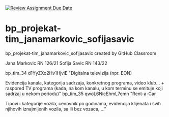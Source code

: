 [![Review Assignment Due Date](https://classroom.github.com/assets/deadline-readme-button-8d59dc4de5201274e310e4c54b9627a8934c3b88527886e3b421487c677d23eb.svg)](https://classroom.github.com/a/6hx3LrEQ)
# bp_projekat-tim_janamarkovic_sofijasavic
bp_projekat-tim_janamarkovic_sofijasavic created by GitHub Classroom

Jana Markovic RN 126/21
Sofija Savic RN 143/22


bp_tim_34	d1YyZXo2Hv1HjviE	"Digitalna televizija (npr. EON)

Evidencija kanala, kategorija sadrzaja, konkretnog programa, video klub... + raspored TV programa (kada, na kom kanalu, u kom terminu se emituje koji sadrzaj u nekom periodu)"
bp_tim_35	qwoL6NicEhmL7emn	"Rent-a-Car

Tipovi i kategorije vozila, cenovnik po godinama, evidencija klijenata i svih njihovih iznajmljenih vozila, sa ili bez vozaca, ..."
